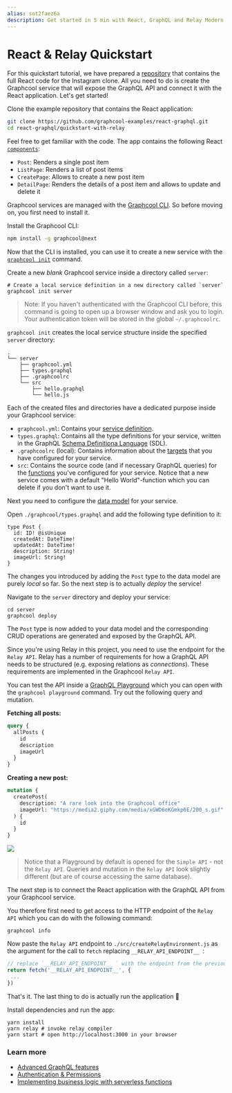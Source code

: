 ```yaml
---
alias: sot2faez6a
description: Get started in 5 min with React, GraphQL and Relay Modern by building a simple Instagram clone.
---
```


# React & Relay Quickstart


For this quickstart tutorial, we have prepared a [repository](https://github.com/graphcool-examples/react-graphql/tree/master/quickstart-with-relay) that contains the full React code for the Instagram clone. All you need to do is create the Graphcool service that will expose the GraphQL API and connect it with the React application. Let's get started! 

<Instruction>

Clone the example repository that contains the React application:

```sh
git clone https://github.com/graphcool-examples/react-graphql.git
cd react-graphql/quickstart-with-relay
```

</Instruction>

Feel free to get familiar with the code. The app contains the following React [`components`](https://github.com/graphcool-examples/react-graphql/tree/master/quickstart-with-relay/src/components):

- `Post`: Renders a single post item
- `ListPage`: Renders a list of post items
- `CreatePage`: Allows to create a new post item
- `DetailPage`: Renders the details of a post item and allows to update and delete it

Graphcool services are managed with the [Graphcool CLI](!alias-zboghez5go). So before moving on, you first need to install it.

<Instruction>

Install the Graphcool CLI:

```sh
npm install -g graphcool@next
```

</Instruction>

Now that the CLI is installed, you can use it to create a new service with the [`graphcool init`](!alias-zboghez5go#graphcool-init) command.

<Instruction>

Create a new _blank_ Graphcool service inside a directory called `server`:

```sh(path="")
# Create a local service definition in a new directory called `server`
graphcool init server
```

</Instruction>

> Note: If you haven't authenticated with the Graphcool CLI before, this command is going to open up a browser window and ask you to login. Your authentication token will be stored in the global `~/.graphcoolrc`.

`graphcool init` creates the local service structure inside the specified `server` directory:

```(nocopy)
.
└── server
    ├── graphcool.yml
    ├── types.graphql
    ├── .graphcoolrc
    └── src
        ├── hello.graphql
        └── hello.js
```

Each of the created files and directories have a dedicated purpose inside your Graphcool service:

- `graphcool.yml`: Contains your [service definition](!alias-opheidaix3).
- `types.graphql`: Contains all the type definitions for your service, written in the GraphQL [Schema Definitiona Language](https://medium.com/@graphcool/graphql-sdl-schema-definition-language-6755bcb9ce51) (SDL).
- `.graphcoolrc` (local): Contains information about the [targets](!alias-zoug8seen4) that you have configured for your service.
- `src`: Contains the source code (and if necessary GraphQL queries) for the [functions](!alias-aiw4aimie9) you've configured for your service. Notice that a new service comes with a default "Hello World"-function which you can delete if you don't want to use it.

Next you need to configure the [data model](!alias-eiroozae8u) for your service.

<Instruction>

Open `./graphcool/types.graphql` and add the following type definition to it:

```graphql(path="graphcool/types.graphql")
type Post {
  id: ID! @isUnique
  createdAt: DateTime!
  updatedAt: DateTime!
  description: String!
  imageUrl: String!
}
```

</Instruction>

The changes you introduced by adding the `Post` type to the data model are purely _local_ so far. So the next step is to actually _deploy_ the service!

<Instruction>

Navigate to the `server` directory and deploy your service:

```sh(path="")
cd server
graphcool deploy
```

</Instruction>

The `Post` type is now added to your data model and the corresponding CRUD operations are generated and exposed by the GraphQL API.

<Instruction>

<InfoBox type=info>

Since you're using Relay in this project, you need to use the endpoint for the `Relay API`. Relay has a number of requirements for how a GraphQL API needs to be structured (e.g. exposing relations as _connections_). These requirements are implemented in the Graphcool `Relay API`.

</InfoBox>


</Instruction>

You can test the API inside a [GraphQL Playground](https://github.com/graphcool/graphql-playground) which you can open with the `graphcool playground` command. Try out the following query and mutation.

**Fetching all posts:**

```graphql
query {
  allPosts {
    id
    description
    imageUrl
  }
}
```

**Creating a new post:**

```graphql
mutation {
  createPost(
    description: "A rare look into the Graphcool office"
    imageUrl: "https://media2.giphy.com/media/xGWD6oKGmkp6E/200_s.gif"
  ) {
    id
  }
}
```

![](https://imgur.com/w95UEi9.gif)

> Notice that a Playground by default is opened for the `Simple API` - not the `Relay API`. Queries and mutation in the `Relay API` look slightly different (but are of course accessing the same database).

The next step is to connect the React application with the GraphQL API from your Graphcool service.


<Instruction>

You therefore first need to get access to the HTTP endpoint of the `Relay API` which you can do with the following command:

```sh(path="server")
graphcool info
```

</Instruction>

<Instruction>

Now paste the `Relay API` endpoint to `./src/createRelayEnvironment.js` as the argument for the call to `fetch` replacing `__RELAY_API_ENDPOINT__ `:

```js
// replace `__RELAY_API_ENDPOINT__ ` with the endpoint from the previous step
return fetch('__RELAY_API_ENDPOINT__', {
 ...
})  
```

</Instruction>

That's it. The last thing to do is actually run the application 🚀

<Instruction>

Install dependencies and run the app:

```sh(path="")
yarn install
yarn relay # invoke relay compiler
yarn start # open http://localhost:3000 in your browser
```

</Instruction>


### Learn more

* [Advanced GraphQL features](https://blog.graph.cool/advanced-graphql-features-of-the-graphcool-api-5b8db3b0a71)
* [Authentication & Permissions](https://www.graph.cool/docs/reference/auth/overview-ohs4aek0pe/)
* [Implementing business logic with serverless functions](https://www.graph.cool/docs/reference/functions/overview-aiw4aimie9/)
